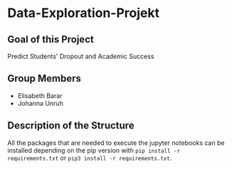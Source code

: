 # Data-Exploration-Projekt

## Goal of this Project

Predict Students' Dropout and Academic Success

## Group Members

- Elisabeth Barar
- Johanna Unruh

## Description of the Structure

All the packages that are needed to execute the jupyter notebooks can be installed depending on the pip version with `pip install -r requirements.txt` or `pip3 install -r requirements.txt`.

